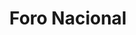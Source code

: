 ---
layout: proyectos
title: Foro Nacional
nameurl: foronacional
description: El Foro Nacional de Juventud surge con el propósito de construir un espacio de encuentro y reflexión colectiva sobre diversas temáticas que nos interpelan como Jóvenes con miras a incidir en procesos de formulación y ejecución de Políticas Públicas de Juventud en los ámbitos locales, provinciales y nacional de la República Argentina. Esto implica dar cuenta de que los y las jóvenes nos pensamos como protagonistas del cambio y del desarrollo de las sociedades en las que vivimos, aportando y comprometiéndonos significativamente con las soluciones de las problemáticas y políticas que nos involucran. He aquí la mirada en la participación juvenil y en la incidencia en políticas públicas. Contactanos por forojuventud@oajnu.org
photospastevents: 
sedes: 
  - corrientes
  - chaco
objectives: 
target: 
linkinscription: 
# faq:
#   - pregunta: "¿Pregunta?"
#     respuesta: "Respuesta"
#   - pregunta: "¿Pregunta?"
#     respuesta: "Respuesta"
---